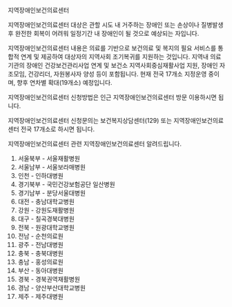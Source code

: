 지역장애인보건의료센터


지역장애인보건의료센터 대상은 관할 시도 내 거주하는 장애인 또는 손상이나 질병발생 후 완전한 회복이 어려워 일정기간 내 장애인이 될 것으로 예상되는 자입니다.


지역장애인보건의료센터 내용은 의료를 기반으로 보건의료 및 복지의 필요 서비스를 통합적 연계 및 제공하여 대상자의 지역사회 조기복귀를 지원하는 것입니다. 지역내 의료기관의 장애인 건강보건관리사업 연계 및 보건소 지역사회중심재활사업 지원, 장애인 자조모임, 건강리더, 자원봉사자 양성 등이 포함됩니다. 현재 전국 17개소 지정운영 중이며, 향후 연차별 확대(19개소) 예정입니다.


지역장애인보건의료센터 신청방법은 인근 지역장애인보건의료센터 방문 이용하시면 됩니다.


지역장애인보건의료센터 신청문의는 보건복지상담센터(129) 또는 지역장애인보건의료센터 전국 17개소로 하시면 됩니다.


지역장애인보건의료센터 관련 지역장애인보건의료센터 알려드립니다.
1. 서울북부 -  서울재활병원
2. 서울남부 -  서울보라매병원
3. 인천 -  인하대병원
4. 경기북부 -  국민건강보험공단 일산병원
5. 경기남부 -  분당서울대병원
6. 대전 -  충남대학교병원
7. 강원 -  강원도재활병원
8. 대구 -  칠곡경북대병원
9. 전북 -  원광대학교병원
10. 전남 -  순천의료원
11. 광주 -  전남대병원
12. 충북 -  충북대병원
13. 충남 -  홍성의료원
14. 부산 -  동아대병원
15. 경북 -  경북권역재활병원
16. 경남 -  양산부산대학교병원
17. 제주 -  제주대병원